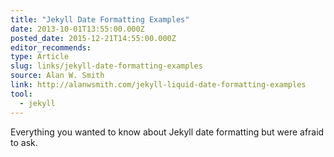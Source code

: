 ```yaml
---
title: "Jekyll Date Formatting Examples"
date: 2013-10-01T13:55:00.000Z
posted_date: 2015-12-21T14:55:00.000Z
editor_recommends:
type: Article
slug: links/jekyll-date-formatting-examples
source: Alan W. Smith
link: http://alanwsmith.com/jekyll-liquid-date-formatting-examples
tool:
  - jekyll
---
```

Everything you wanted to know about Jekyll date formatting but were afraid to ask.




